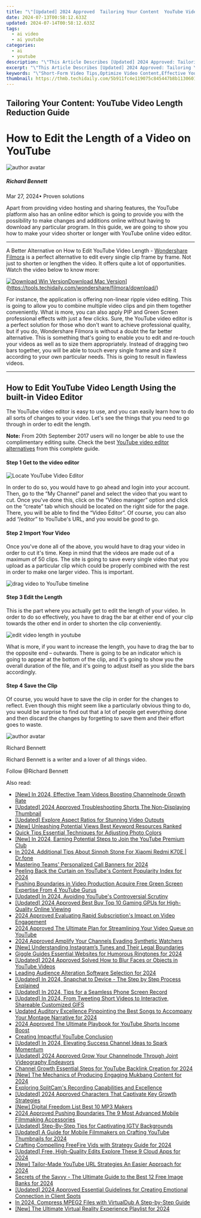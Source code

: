 ```yaml
---
title: "\"[Updated] 2024 Approved  Tailoring Your Content  YouTube Video Length Reduction Guide\""
date: 2024-07-13T00:58:12.633Z
updated: 2024-07-14T00:58:12.633Z
tags:
  - ai video
  - ai youtube
categories:
  - ai
  - youtube
description: "\"This Article Describes [Updated] 2024 Approved: Tailoring Your Content: YouTube Video Length Reduction Guide\""
excerpt: "\"This Article Describes [Updated] 2024 Approved: Tailoring Your Content: YouTube Video Length Reduction Guide\""
keywords: "\"Short-Form Video Tips,Optimize Video Content,Effective YouTube Strategy,Engaging Video Tactics,Minimize Video Duration,Content Concise Guide,Reduce Video Length Advice\""
thumbnail: https://thmb.techidaily.com/5b911fc4e119075c845447b8b1130601d398b21b169f3541bab98402d648f2f7.jpg
---
```


## Tailoring Your Content: YouTube Video Length Reduction Guide

# How to Edit the Length of a Video on YouTube

![author avatar](https://images.wondershare.com/filmora/article-images/richard-bennett.jpg)

##### Richard Bennett

 Mar 27, 2024• Proven solutions

Apart from providing video hosting and sharing features, the YouTube platform also has an online editor which is going to provide you with the possibility to make changes and additions online without having to download any particular program. In this guide, we are going to show you how to make your video shorter or longer with YouTube online video editor.

---

A Better Alternative on How to Edit YouTube Video Length - [Wondershare Filmora](https://tools.techidaily.com/wondershare/filmora/download/) is a perfect alternative to edit every single clip frame by frame. Not just to shorten or lengthen the video. It offers quite a lot of opportunities. Watch the video below to know more:

[![Download Win Version](https://images.wondershare.com/filmora/guide/download-btn-win.jpg)](https://tools.techidaily.com/wondershare/filmora/download/)[Download Mac Version](https://images.wondershare.com/filmora/guide/download-btn-mac.jpg)](https://tools.techidaily.com/wondershare/filmora/download/)

For instance, the application is offering non-linear ripple video editing. This is going to allow you to combine multiple video clips and pin them together conveniently. What is more, you can also apply PIP and Green Screen professional effects with just a few clicks. Sure, the YouTube video editor is a perfect solution for those who don't want to achieve professional quality, but if you do, Wondershare Filmora is without a doubt the far better alternative. This is something that's going to enable you to edit and re-touch your videos as well as to size them appropriately. Instead of dragging two bars together, you will be able to touch every single frame and size it according to your own particular needs. This is going to result in flawless videos.

---

## How to Edit YouTube Video Length Using the built-in Video Editor

The YouTube video editor is easy to use, and you can easily learn how to do all sorts of changes to your video. Let's see the things that you need to go through in order to edit the length.

**Note:** From 20th September 2017 users will no longer be able to use the complimentary editing suite. Check the best [YouTube video editor alternatives](https://tools.techidaily.com/wondershare/filmora/download/) from this complete guide.

#### Step 1 Get to the video editor

![Locate YouTube Video Editor](https://images.wondershare.com/filmora/article-images/add-music-to-youtube-video-6.jpg)

In order to do so, you would have to go ahead and login into your account. Then, go to the “My Channel” panel and select the video that you want to cut. Once you've done this, click on the “Video manager” option and click on the “create” tab which should be located on the right side for the page. There, you will be able to find the “Video Editor”. Of course, you can also add “/editor” to YouTube's URL, and you would be good to go.

#### Step 2 Import Your Video

Once you've done all of the above, you would have to drag your video in order to cut it's time. Keep in mind that the videos are made out of a maximum of 50 clips. The site is going to save every single video that you upload as a particular clip which could be properly combined with the rest in order to make one larger video. This is important.

![drag video to YouTube timeline](https://images.wondershare.com/filmora/article-images/drag-video-to-youtube-timeline.jpg)

#### Step 3 Edit the Length

This is the part where you actually get to edit the length of your video. In order to do so effectively, you have to drag the bar at either end of your clip towards the other end in order to shorten the clip conveniently.

![edit video length in youtube](https://images.wondershare.com/filmora/article-images/edit-video-length-in-youtube.jpg)

What is more, if you want to increase the length, you have to drag the bar to the opposite end – outwards. There is going to be an indicator which is going to appear at the bottom of the clip, and it's going to show you the overall duration of the file, and it's going to adjust itself as you slide the bars accordingly.

#### Step 4 Save the Clip

Of course, you would have to save the clip in order for the changes to reflect. Even though this might seem like a particularly obvious thing to do, you would be surprise to find out that a lot of people get everything done and then discard the changes by forgetting to save them and their effort goes to waste.

![author avatar](https://images.wondershare.com/filmora/article-images/richard-bennett.jpg)

Richard Bennett

Richard Bennett is a writer and a lover of all things video.

Follow @Richard Bennett


<ins class="adsbygoogle"
     style="display:block"
     data-ad-format="autorelaxed"
     data-ad-client="ca-pub-7571918770474297"
     data-ad-slot="1223367746"></ins>



<ins class="adsbygoogle"
     style="display:block"
     data-ad-client="ca-pub-7571918770474297"
     data-ad-slot="8358498916"
     data-ad-format="auto"
     data-full-width-responsive="true"></ins>



<span class="atpl-alsoreadstyle">Also read:</span>
<div><ul>
<li><a href="https://youtube-zero.techidaily.com/n-2024-effective-team-videos-boosting-channelnode-growth-rate/"><u>[New] In 2024, Effective Team Videos  Boosting Channelnode Growth Rate</u></a></li>
<li><a href="https://youtube-zero.techidaily.com/ed-2024-approved-troubleshooting-shorts-the-non-displaying-thumbnail/"><u>[Updated] 2024 Approved  Troubleshooting Shorts  The Non-Displaying Thumbnail</u></a></li>
<li><a href="https://some-knowledge.techidaily.com/updated-explore-aspect-ratios-for-stunning-video-outputs/"><u>[Updated] Explore Aspect Ratios for Stunning Video Outputs</u></a></li>
<li><a href="https://youtube-zero.techidaily.com/nleashing-potential-views-best-keyword-resources-ranked/"><u>[New] Unleashing Potential Views  Best Keyword Resources Ranked</u></a></li>
<li><a href="https://extra-information.techidaily.com/quick-tips-essential-techniques-for-adjusting-photo-colors/"><u>Quick Tips  Essential Techniques for Adjusting Photo Colors</u></a></li>
<li><a href="https://youtube-zero.techidaily.com/n-2024-earning-potential-steps-to-join-the-youtube-premium-club/"><u>[New] In 2024, Earning Potential  Steps to Join the YouTube Premium Club</u></a></li>
<li><a href="https://android-pokemon-go.techidaily.com/in-2024-additional-tips-about-sinnoh-stone-for-xiaomi-redmi-k70e-drfone-by-drfone-virtual-android/"><u>In 2024, Additional Tips About Sinnoh Stone For Xiaomi Redmi K70E | Dr.fone</u></a></li>
<li><a href="https://screen-capture.techidaily.com/mastering-teams-personalized-call-banners-for-2024/"><u>Mastering Teams' Personalized Call Banners for 2024</u></a></li>
<li><a href="https://youtube-zero.techidaily.com/ng-back-the-curtain-on-youtubes-content-popularity-index-for-2024/"><u>Peeling Back the Curtain on YouTube's Content Popularity Index for 2024</u></a></li>
<li><a href="https://youtube-zero.techidaily.com/ng-boundaries-in-video-production-acquire-free-green-screen-expertise-from-4-youtube-gurus/"><u>Pushing Boundaries in Video Production  Acquire Free Green Screen Expertise From 4 YouTube Gurus</u></a></li>
<li><a href="https://youtube-zero.techidaily.com/ed-in-2024-avoiding-youtubes-controversial-scrutiny/"><u>[Updated] In 2024, Avoiding YouTube's Controversial Scrutiny</u></a></li>
<li><a href="https://youtube-zero.techidaily.com/ed-2024-approved-best-buy-top-10-gaming-gpus-for-high-quality-online-viewing/"><u>[Updated] 2024 Approved  Best Buy  Top 10 Gaming GPUs for High-Quality Online Viewing</u></a></li>
<li><a href="https://youtube-zero.techidaily.com/approved-evaluating-rapid-subscriptions-impact-on-video-engagement/"><u>2024 Approved  Evaluating Rapid Subscription's Impact on Video Engagement</u></a></li>
<li><a href="https://youtube-zero.techidaily.com/approved-the-ultimate-plan-for-streamlining-your-video-queue-on-youtube/"><u>2024 Approved  The Ultimate Plan for Streamlining Your Video Queue on YouTube</u></a></li>
<li><a href="https://youtube-zero.techidaily.com/approved-amplify-your-channels-evading-synthetic-watchers/"><u>2024 Approved  Amplify Your Channels  Evading Synthetic Watchers</u></a></li>
<li><a href="https://instagram-video-files.techidaily.com/new-understanding-instagrams-tunes-and-their-legal-boundaries/"><u>[New] Understanding Instagram’s Tunes and Their Legal Boundaries</u></a></li>
<li><a href="https://some-knowledge.techidaily.com/giggle-guides-essential-websites-for-humorous-ringtones-for-2024/"><u>Giggle Guides  Essential Websites for Humorous Ringtones for 2024</u></a></li>
<li><a href="https://youtube-zero.techidaily.com/ed-2024-approved-solvedhow-to-blur-faces-or-objects-in-youtube-videos/"><u>[Updated] 2024 Approved  Solved How to Blur Faces or Objects in YouTube Videos</u></a></li>
<li><a href="https://youtube-zero.techidaily.com/ng-audience-alteration-software-selection-for-2024/"><u>Leading Audience Alteration Software Selection for 2024</u></a></li>
<li><a href="https://snapchat-videos.techidaily.com/updated-in-2024-snapchat-to-device-the-step-by-step-process-explained/"><u>[Updated] In 2024, Snapchat to Device - The Step by Step Process Explained</u></a></li>
<li><a href="https://video-screen-grab.techidaily.com/updated-in-2024-tips-for-a-seamless-phone-screen-record/"><u>[Updated] In 2024, Tips for a Seamless Phone Screen Record</u></a></li>
<li><a href="https://twitter-videos.techidaily.com/updated-in-2024-from-tweeting-short-videos-to-interactive-shareable-customized-gifs/"><u>[Updated] In 2024, From Tweeting Short Videos to Interactive, Shareable Customized GIFS</u></a></li>
<li><a href="https://audio-shaping.techidaily.com/updated-auditory-excellence-pinpointing-the-best-songs-to-accompany-your-montage-narrative-for-2024/"><u>Updated Auditory Excellence Pinpointing the Best Songs to Accompany Your Montage Narrative for 2024</u></a></li>
<li><a href="https://youtube-zero.techidaily.com/approved-the-ultimate-playbook-for-youtube-shorts-income-boost/"><u>2024 Approved  The Ultimate Playbook for YouTube Shorts Income Boost</u></a></li>
<li><a href="https://youtube-zero.techidaily.com/ing-impactful-youtube-conclusion/"><u>Creating Impactful YouTube Conclusion</u></a></li>
<li><a href="https://youtube-zero.techidaily.com/ed-in-2024-elevating-success-channel-ideas-to-spark-momentum/"><u>[Updated] In 2024, Elevating Success  Channel Ideas to Spark Momentum</u></a></li>
<li><a href="https://youtube-zero.techidaily.com/ed-2024-approved-grow-your-channelnode-through-joint-videography-endeavors/"><u>[Updated] 2024 Approved  Grow Your Channelnode Through Joint Videography Endeavors</u></a></li>
<li><a href="https://youtube-zero.techidaily.com/el-growth-essential-steps-for-youtube-backlink-creation-for-2024/"><u>Channel Growth  Essential Steps for YouTube Backlink Creation for 2024</u></a></li>
<li><a href="https://youtube-zero.techidaily.com/he-mechanics-of-producing-engaging-mukbang-content-for-2024/"><u>[New] The Mechanics of Producing Engaging Mukbang Content for 2024</u></a></li>
<li><a href="https://remote-screen-capture.techidaily.com/exploring-splitcams-recording-capabilities-and-excellence/"><u>Exploring SplitCam's Recording Capabilities and Excellence</u></a></li>
<li><a href="https://youtube-zero.techidaily.com/ed-2024-approved-characters-that-captivate-key-growth-strategies/"><u>[Updated] 2024 Approved  Characters That Captivate  Key Growth Strategies</u></a></li>
<li><a href="https://youtube-zero.techidaily.com/igital-freedom-list-best-10-mp3-makers/"><u>[New] Digital Freedom List  Best 10 MP3 Makers</u></a></li>
<li><a href="https://youtube-zero.techidaily.com/approved-pushing-boundaries-the-9-most-advanced-mobile-filmmaking-accessories/"><u>2024 Approved  Pushing Boundaries  The 9 Most Advanced Mobile Filmmaking Accessories</u></a></li>
<li><a href="https://instagram-video-files.techidaily.com/updated-step-by-step-tips-for-captivating-igtv-backgrounds/"><u>[Updated] Step-By-Step Tips for Captivating IGTV Backgrounds</u></a></li>
<li><a href="https://youtube-zero.techidaily.com/ed-a-guide-for-mobile-filmmakers-on-crafting-youtube-thumbnails-for-2024/"><u>[Updated] A Guide for Mobile Filmmakers on Crafting YouTube Thumbnails for 2024</u></a></li>
<li><a href="https://youtube-zero.techidaily.com/ing-compelling-freefire-vids-with-strategy-guide-for-2024/"><u>Crafting Compelling FreeFire Vids with Strategy Guide for 2024</u></a></li>
<li><a href="https://youtube-zero.techidaily.com/ed-free-high-quality-edits-explore-these-9-cloud-apps-for-2024/"><u>[Updated] Free, High-Quality Edits  Explore These 9 Cloud Apps for 2024</u></a></li>
<li><a href="https://youtube-zero.techidaily.com/ailor-made-youtube-url-strategies-an-easier-approach-for-2024/"><u>[New] Tailor-Made YouTube URL Strategies  An Easier Approach for 2024</u></a></li>
<li><a href="https://extra-skills.techidaily.com/secrets-of-the-savvy-the-ultimate-guide-to-the-best-12-free-image-banks-for-2024/"><u>Secrets of the Savvy - The Ultimate Guide to the Best 12 Free Image Banks for 2024</u></a></li>
<li><a href="https://article-tips.techidaily.com/updated-2024-approved-essential-guidelines-for-creating-emotional-connection-in-client-spots/"><u>[Updated] 2024 Approved  Essential Guidelines for Creating Emotional Connection in Client Spots</u></a></li>
<li><a href="https://smart-video-creator.techidaily.com/in-2024-compress-mpeg2-files-with-virtualdub-a-step-by-step-guide/"><u>In 2024, Compress MPEG2 Files with VirtualDub A Step-by-Step Guide</u></a></li>
<li><a href="https://youtube-zero.techidaily.com/he-ultimate-virtual-reality-experience-playlist-for-2024/"><u>[New] The Ultimate Virtual Reality Experience Playlist for 2024</u></a></li>
</ul></div>
